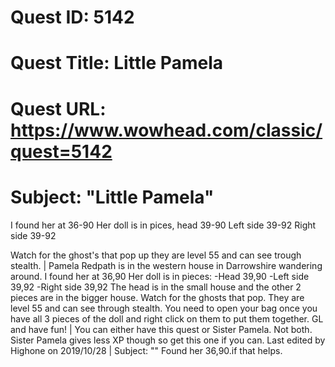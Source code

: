 # Quest ID: 5142
# Quest Title: Little Pamela
# Quest URL: https://www.wowhead.com/classic/quest=5142
# Subject: "Little Pamela"
I found her at 36-90
Her doll is in pices,
head 39-90
Left side 39-92
Right side 39-92

Watch for the ghost's that pop up they are level 55 and can see trough stealth. | Pamela Redpath is in the western house in Darrowshire wandering around. I found her at 36,90
Her doll is in pieces:
-Head 39,90
-Left side 39,92
-Right side 39,92
The head is in the small house and the other 2 pieces are in the bigger house.
Watch for the ghosts that pop. They are level 55 and can see through stealth. You need to open your bag once you have all 3 pieces of the doll and right click on them to put them together. GL and have fun! | You can either have this quest or  Sister Pamela. Not both.
 Sister Pamela gives less XP though so get this one if you can.
Last edited by Highone on 2019/10/28 | Subject: "<Blank>"
Found her 36,90.if that helps.